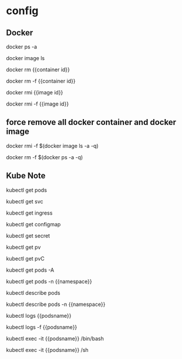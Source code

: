 # config

## Docker

docker ps -a 

docker image ls 

docker rm {{container id}}

docker rm -f {{container id}}

docker rmi {{image id}}

docker rmi -f {{image id}}

## force remove all docker container and docker image

docker rmi -f $(docker image ls -a -q)

docker rm -f $(docker ps -a -q)

## Kube Note

kubectl get pods

kubectl get svc

kubectl get ingress

kubectl get configmap

kubectl get secret

kubectl get pv

kubectl get pvC

kubectl get pods -A

kubectl get pods -n {{namespace}}

kubectl describe pods

kubectl describe pods -n {{namespace}}

kubectl logs {{podsname}} 

kubectl logs -f {{podsname}} 

kubectl exec -it {{podsname}} /bin/bash

kubectl exec -it {{podsname}} /sh


